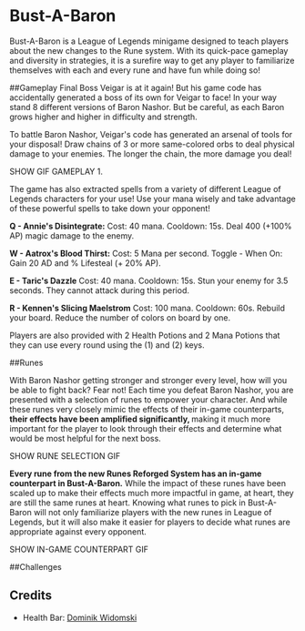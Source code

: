 # Bust-A-Baron

Bust-A-Baron is a League of Legends minigame designed to teach players about the new changes to the Rune system. With its quick-pace gameplay and diversity in strategies, it is a surefire way to get any player to familiarize themselves with each and every rune and have fun while doing so!

##Gameplay
Final Boss Veigar is at it again! But his game code has accidentally generated a boss of its own for Veigar to face! In your way stand 8 different versions of Baron Nashor. But be careful, as each Baron grows higher and higher in difficulty and strength.

To battle Baron Nashor, Veigar's code has generated an arsenal of tools for your disposal! Draw chains of 3 or more same-colored orbs to deal physical damage to your enemies. The longer the chain, the more damage you deal! 

SHOW GIF GAMEPLAY 1.

The game has also extracted spells from a variety of different League of Legends characters for your use! Use your mana wisely and take advantage of these powerful spells to take down your opponent!

<b>Q - Annie's Disintegrate:</b> Cost: 40 mana. Cooldown: 15s. Deal 400 (+100% AP) magic damage to the enemy.

<b>W - Aatrox's Blood Thirst:</b> Cost: 5 Mana per second. Toggle - When On: Gain 20 AD and % Lifesteal (+ 20% AP).

<b>E - Taric's Dazzle</b> Cost: 40 mana. Cooldown: 15s. Stun your enemy for 3.5 seconds. They cannot attack during this period.

<b>R - Kennen's Slicing Maelstrom</b> Cost: 100 mana. Cooldown: 60s. Rebuild your board. Reduce the number of colors on board by one.

Players are also provided with 2 Health Potions and 2 Mana Potions that they can use every round using the (1) and (2) keys.

##Runes

With Baron Nashor getting stronger and stronger every level, how will you be able to fight back? Fear not! Each time you defeat Baron Nashor, you are presented with a selection of runes to empower your character. And while these runes very closely mimic the effects of their in-game counterparts, <b>their effects have been amplified significantly, </b>making it much more important for the player to look through their effects and determine what would be most helpful for the next boss.

SHOW RUNE SELECTION GIF

<b>Every rune from the new Runes Reforged System has an in-game counterpart in Bust-A-Baron.</b> While the impact of these runes have been scaled up to make their effects much more impactful in game, at heart, they are still the same runes at heart. Knowing what runes to pick in Bust-A-Baron will not only familiarize players with the new runes in League of Legends, but it will also make it easier for players to decide what runes are appropriate against every opponent. 

SHOW IN-GAME COUNTERPART GIF


##Challenges

## Credits
- Health Bar: [Dominik Widomski](https://codepen.io/dwidomski)
